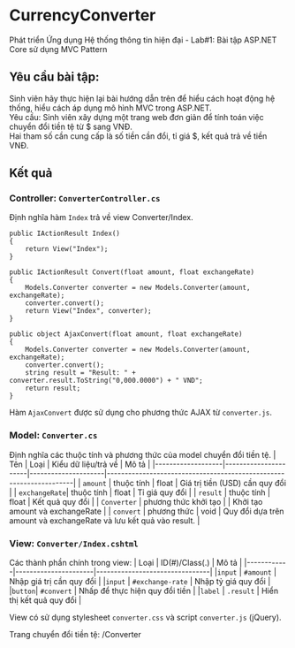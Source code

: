 # CurrencyConverter
Phát triển Ứng dụng Hệ thống thông tin hiện đại - Lab#1: Bài tập ASP.NET Core sử dụng MVC Pattern 

## Yêu cầu bài tập:
<p>
Sinh viên hãy thực hiện lại bài hướng dẫn trên để hiểu cách hoạt động hệ thống, hiểu cách
áp dụng mô hình MVC trong ASP.NET.<br/>
Yêu cầu: Sinh viên xây dựng một trang web đơn giản để tính toán việc chuyển đổi tiền tệ
từ $ sang VNĐ.<br/>
Hai tham số cần cung cấp là số tiền cần đổi, tỉ giá $, kết quả trả về tiền VNĐ.
<p>

## Kết quả

### Controller: ```ConverterController.cs```
Định nghĩa hàm ```Index``` trả về view Converter/Index.
```
public IActionResult Index()
{
    return View("Index");
}

public IActionResult Convert(float amount, float exchangeRate)
{
    Models.Converter converter = new Models.Converter(amount, exchangeRate);
    converter.convert();
    return View("Index", converter);
}

public object AjaxConvert(float amount, float exchangeRate)
{
    Models.Converter converter = new Models.Converter(amount, exchangeRate);
    converter.convert();
    string result = "Result: " + converter.result.ToString("0,000.0000") + " VND";
    return result;
}
```
Hàm ```AjaxConvert``` được sử dụng cho phương thức AJAX từ ```converter.js```.

### Model: ```Converter.cs```
Định nghĩa các thuộc tính và phương thức của model chuyển đổi tiền tệ.
| Tên               | Loại                 | Kiểu dữ liệu/trả về | Mô tả                                                              |
|-------------------|----------------------|---------------------|--------------------------------------------------------------------|
| ```amount```      | thuộc tính           | float               | Giá trị tiền (USD) cần quy đổi                                     |
| ```exchangeRate```| thuộc tính           | float               | Tỉ giá quy đổi                                                     |
| ```result```      | thuộc tính           | float               | Kết quả quy đổi                                                    |
| ```Converter```   | phương thức khởi tạo |                     | Khởi tạo amount và exchangeRate                                    |
| ```convert```     | phương thức          | void                | Quy đổi dựa trên amount và exchangeRate và lưu kết quả vào result. |

### View: ```Converter/Index.cshtml```
Các thành phần chính trong view:
| Loại       | ID(#)/Class(.)       | Mô tả                          |
|------------|----------------------|--------------------------------|
|```input``` | ```#amount```        | Nhập giá trị cần quy đổi       |
|```input``` | ```#exchange-rate``` | Nhập tỷ giá quy đổi            |
|```button```| ```#convert```       | Nhấp để thực hiện quy đổi tiền |
|```label``` | ```.result```        | Hiển thị kết quả quy đổi       |

View có sử dụng stylesheet ```converter.css``` và script ```converter.js``` (jQuery).

Trang chuyển đổi tiền tệ: /Converter
